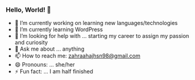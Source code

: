 ### Hello, World! 👋
- 🔭 I’m currently working on learning new languages/technologies
- 🌱 I’m currently learning WordPress
- 🤔 I’m looking for help with ... starting my career to assign my passion and curiosity
- 💬 Ask me about ... anything
- 📫 How to reach me: zahraahajhsn98@gmail.com
- 😄 Pronouns: ... she/her
- ⚡ Fun fact: ... I am half finished
